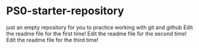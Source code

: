 # PS0-starter-repository
just an empty repository for you to practice working with git and github
Edit the readme file for the first time! 
Edit the readme file for the second time!
Edit the readme file for the third time!
